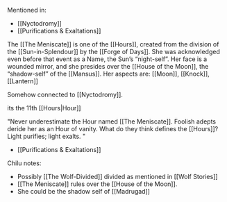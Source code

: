Mentioned in:
- [[Nyctodromy]]
- [[Purifications & Exaltations]]

The [[The Meniscate]] is one of the [[Hours]], created from the division of the [[Sun-in-Splendour]] by the [[Forge of Days]]. She was acknowledged even before that event as a Name, the Sun’s “night-self”. Her face is a wounded mirror, and she presides over the [[House of the Moon]], the “shadow-self” of the [[Mansus]]. Her aspects are: [[Moon]], [[Knock]], [[Lantern]]

Somehow connected to [[Nyctodromy]].

its the 11th [[Hours|Hour]]

"Never underestimate the Hour named [[The Meniscate]]. Foolish adepts deride her as an Hour of vanity. What do they think defines the [[Hours]]? Light purifies; light exalts. "
- [[Purifications & Exaltations]]


Chilu notes:
- Possibly [[The Wolf-Divided]] divided as mentioned in [[Wolf Stories]]
- [[The Meniscate]] rules over the [[House of the Moon]].
- She could be the shadow self of [[Madrugad]]